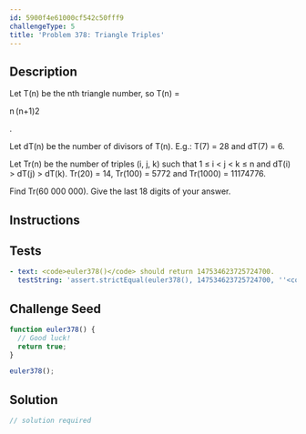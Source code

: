 ```yaml
---
id: 5900f4e61000cf542c50fff9
challengeType: 5
title: 'Problem 378: Triangle Triples'
---
```


## Description
<section id='description'>
Let T(n) be the nth triangle number, so T(n) =


n (n+1)2

.


Let dT(n) be the number of divisors of T(n).
E.g.:
T(7) = 28 and dT(7) = 6.


Let Tr(n) be the number of triples (i, j, k) such that 1 ≤ i < j < k ≤ n and dT(i) > dT(j) > dT(k).
Tr(20) = 14, Tr(100) = 5772 and Tr(1000) = 11174776.


Find Tr(60 000 000). 
Give the last 18 digits of your answer.
</section>

## Instructions
<section id='instructions'>

</section>

## Tests
<section id='tests'>

```yml
- text: <code>euler378()</code> should return 147534623725724700.
  testString: 'assert.strictEqual(euler378(), 147534623725724700, ''<code>euler378()</code> should return 147534623725724700.'');'

```

</section>

## Challenge Seed
<section id='challengeSeed'>

<div id='js-seed'>

```js
function euler378() {
  // Good luck!
  return true;
}

euler378();
```

</div>



</section>

## Solution
<section id='solution'>

```js
// solution required
```
</section>

